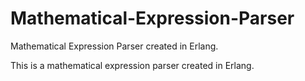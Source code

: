 # Mathematical-Expression-Parser
Mathematical Expression Parser created in Erlang.

This is a mathematical expression parser created in Erlang.
